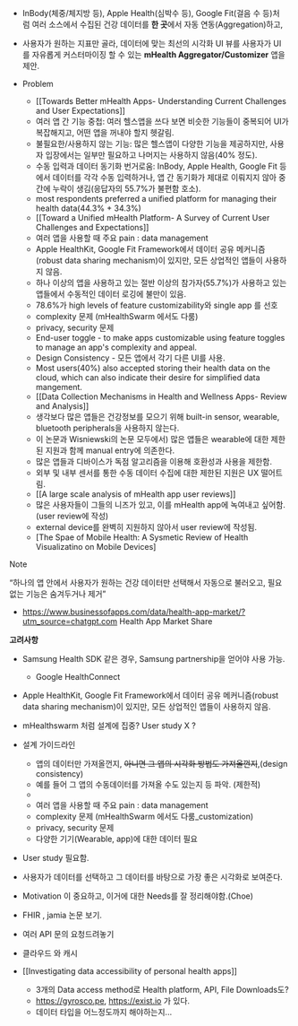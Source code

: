 
-  InBody(체중/체지방 등), Apple Health(심박수 등), Google Fit(걸음 수 등)처럼 여러 소스에서 수집된 건강 데이터를 **한 곳**에서 자동 연동(Aggregation)하고,
- 사용자가 원하는 지표만 골라, 데이터에 맞는 최선의 시각화 UI 뷰를 사용자가 UI를 자유롭게 커스터마이징 할 수 있는 **mHealth Aggregator/Customizer** 앱을 제안.

- Problem
	- [[Towards Better mHealth Apps- Understanding Current Challenges and User Expectations]]
	- 여러 앱 간 기능 중첩: 여러 헬스앱을 쓰다 보면 비슷한 기능들이 중복되어 UI가 복잡해지고, 어떤 앱을 꺼내야 할지 헷갈림.
	- 불필요한/사용하지 않는 기능: 많은 헬스앱이 다양한 기능을 제공하지만, 사용자 입장에서는 일부만 필요하고 나머지는 사용하지 않음(40% 정도).
	- 수동 입력과 데이터 동기화 번거로움: InBody, Apple Health, Google Fit 등에서 데이터를 각각 수동 입력하거나, 앱 간 동기화가 제대로 이뤄지지 않아 중간에 누락이 생김(응답자의 55.7%가 불편함 호소).
	- most respondents preferred a unified platform for managing their health data(44.3% + 34.3%)
	- [[Toward a Unified mHealth Platform- A Survey of Current User Challenges and Expectations]]
	- 여러 앱을 사용할 때 주요 pain : data management
	- Apple HealthKit, Google Fit Framework에서 데이터 공유 메커니즘(robust data sharing mechanism)이 있지만, 모든 상업적인 앱들이 사용하지 않음.
	- 하나 이상의 앱을 사용하고 있는 절반 이상의 참가자(55.7%)가 사용하고 있는 앱들에서 수동적인 데이터 로깅에 불만이 있음.
	- 78.6%가  high levels of feature customizability와 single app 를 선호
	- complexity 문제 (mHealthSwarm 에서도 다룸)
	- privacy, security 문제
	- End-user toggle - to make apps customizable using feature toggles to manage an app's complexity and appeal.
	- Design Consistency - 모든 앱에서 각기 다른 UI를 사용.
	- Most users(40%) also accepted storing their health data on the cloud, which can also indicate their desire for simplified data mangement.
	- [[Data Collection Mechanisms in Health and Wellness Apps- Review and Analysis]]
	- 생각보다 많은 앱들은 건강정보를 모으기 위해 built-in sensor, wearable, bluetooth peripherals을 사용하지 않는다.
	- 이 논문과 Wisniewski의 논문 모두에서) 많은 앱들은 wearable에 대한 제한된 지원과 함께 manual entry에 의존한다. 
	- 많은 앱들과 디바이스가 독점 알고리즘을 이용해 호환성과 사용을 제한함.
	- 외부 및 내부 센서를 통한 수동 데이터 수집에 대한 제한된 지원은 UX 떨어트림.
	- [[A large scale analysis of mHealth app user reviews]]
	- 많은 사용자들이 그들의 니즈가 있고, 이를 mHealth app에 녹여내고 싶어함. (user review에 작성)
	- external device를 완벽히 지원하지 않아서 user review에 작성됨.
	- [The Spae of Mobile Health: A Sysmetic Review of Health Visualizatino on Mobile Devices]
> [!NOTE]
> “하나의 앱 안에서 사용자가 원하는 건강 데이터만 선택해서 자동으로 불러오고, 필요 없는 기능은 숨겨두거나 제거”

- https://www.businessofapps.com/data/health-app-market/?utm_source=chatgpt.com  Health App Market Share


**고려사항**
- Samsung Health SDK 같은 경우, Samsung partnership을 얻어야 사용 가능.
	- Google HealthConnect
- Apple HealthKit, Google Fit Framework에서 데이터 공유 메커니즘(robust data sharing mechanism)이 있지만, 모든 상업적인 앱들이 사용하지 않음.
- mHealthswarm 처럼 설계에 집중? User study X ?
- 설계 가이드라인
	- 앱의 데이터만 가져올껀지, ~~아니면 그 앱의 시각화 방법도 가져올껀지~~,(design consistency)
	- 예를 들어 그 앱의 수동데이터를 가져올 수도 있는지 등 파악. (제한적)
	- 
	- 여러 앱을 사용할 때 주요 pain : data management
	- complexity 문제 (mHealthSwarm 에서도 다룸_customization)
	- privacy, security 문제
	- 다양한 기기(Wearable, app)에 대한 데이터 필요
- User study 필요함. 
- 사용자가 데이터를 선택하고 그 데이터를 바탕으로 가장 좋은 시각화로 보여준다. 
- Motivation 이 중요하고, 이거에 대한 Needs를 잘 정리해야함.(Choe)
- FHIR , jamia 논문 보기.
- 여러 API 문의 요청드려놓기
- 클라우드 와 캐시 


- [[Investigating data accessibility of personal health apps]]
	- 3개의 Data access method로 Health platform, API, File Downloads도?
	- https://gyrosco.pe, https://exist.io 가 있다. 
	- 데이터 타입을 어느정도까지 해야하는지...

